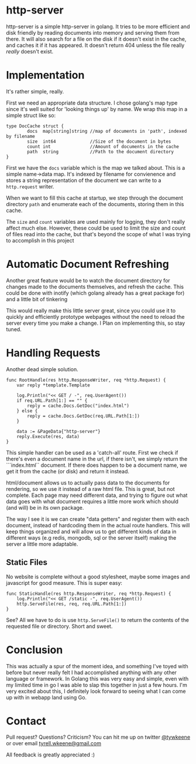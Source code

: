 # http-server
http-server is a simple http-server in golang. It tries to be more efficient and
disk friendly by reading documents into memory and serving them from there. It will
also search for a file on the disk if it doesn't exist in the cache, and caches it if
it has appeared. It doesn't return 404 unless the file really _really_ doesn't exist.

# Implementation
It's rather simple, really.

First we need an appropriate data structure. I chose golang's map type since it's well
suited for 'looking things up' by name. We wrap this map in a simple struct like so:
```
type DocCache struct {
        docs  map[string]string //map of documents in 'path', indexed by filename
        size  int64             //Size of the document in bytes
        count int               //Amount of documents in the cache
        path  string            //Path to the document directory
}
```

First we have the ```docs``` variable which is the map we talked about. This is a simple
name->data map. It's indexed by filename for convienence and stores a string representation of
the document we can write to a ```http.request``` writer. 

When we want to fill this cache at startup, we step through the document directory
```path``` and enumerate each of the documents, storing them in this cache.

The ```size``` and ```count``` variables are used mainly for logging, they don't really affect much else.
However, these could be used to limit the size and count of files read into the cache, but that's beyond the scope
of what I was trying to accomplish in this project

# Automatic Document Refreshing
Another great feature would be to watch the document directory for changes made to the documents themselves, and
refresh the cache. This could be done with inotify (which golang already has a great package for) and a little bit
of tinkering

This would really make this little server great, since you could use it to quickly and efficiently prototype
webpages without the need to reload the server every time you make a change. I Plan on implementing this, so stay tuned.

# Handling Requests
Another dead simple solution.
```
func RootHandle(res http.ResponseWriter, req *http.Request) {
	var reply *template.Template

	log.Println("<< GET / -", req.UserAgent())
	if req.URL.Path[1:] == "" {
		reply = cache.Docs.GetDoc("index.html")
	} else {
		reply = cache.Docs.GetDoc(req.URL.Path[1:])
	}

	data := &PageData{"http-server"}
	reply.Execute(res, data)
}
```
This simple handler can be used as a 'catch-all' route. First we check if there's even a document name in the url, if there
isn't, we simply return the ```index.html`` document. If there does happen to be a document name, we get it from the cache (or disk)
and return it instead.

html/document allows us to actually pass data to the documents for rendering, so we use it instead of a raw html file.
This is great, but not complete. Each page may need different data, and trying to figure out what data goes with what document requires a little more work which should (and will) be in its own package.

The way I see it is we can create "data getters" and register them with each document, instead of hardcoding them in the actual route handlers. This will keep things organized and will allow us to get different kinds of data in different ways (e.g redis, mongodb, sql or the server itself) making the server a little more adaptable. 

## Static Files
No website is complete without a good stylesheet, maybe some images and javascript for good measure.
This is super easy:
```
func StaticHandle(res http.ResponseWriter, req *http.Request) {
	log.Println("<< GET /static -", req.UserAgent())
	http.ServeFile(res, req, req.URL.Path[1:])
}
```
See? All we have to do is use ```http.ServeFile()``` to return the contents of the requested file or directory.
Short and sweet.

# Conclusion
This was actually a spur of the moment idea, and something I've toyed with before but never really felt I had accomplished
anything with any other language or framework. In Golang this was very easy and simple, even with my limited time in go I was
able to slap this together in just a few hours. I'm very excited about this, I definitely look forward to seeing what I can come up
with in webapp land using Go.


# Contact
Pull request? Questions? Criticism? You can hit me up on twitter [@tywkeene](https://twitter.com/tywkeene) or over email <tyrell.wkeene@gmail.com>

All feedback is greatly appreciated :)
